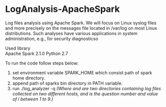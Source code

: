 # LogAnalysis-ApacheSpark
Log files analysis using Apache Spark. We will focus on Linux syslog files and more precisely on the messages file located in /var/log on most Linux distributions. Such analyses have various applications in system administration, e.g., for security diagnosticso

Used library<br />
Apache Spark 2.1.0
Python 2.7

To run the code follow steps below:
1. set environment variable SPARK_HOME which consist path of spark home directory.
2. append path of sparks bin directory in PATH variable.
3. run ./log_analyzer -q <i> <dir1> <dir2> (Where <dir1> and <dir2> are two directories containing log files collected on two different
hosts, and <i> is the question number and value of i between 1 to 9.)
 
